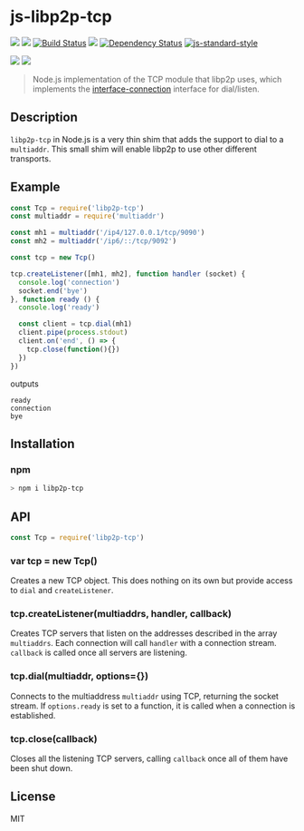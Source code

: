 js-libp2p-tcp
===============

[![](https://img.shields.io/badge/made%20by-Protocol%20Labs-blue.svg?style=flat-square)](http://ipn.io)
[![](https://img.shields.io/badge/freenode-%23ipfs-blue.svg?style=flat-square)](http://webchat.freenode.net/?channels=%23ipfs)
[![Build Status](https://travis-ci.org/diasdavid/js-libp2p-tcp.svg?style=flat-square)](https://travis-ci.org/diasdavid/js-libp2p-tcp)
![](https://img.shields.io/badge/coverage-%3F-yellow.svg?style=flat-square)
[![Dependency Status](https://david-dm.org/diasdavid/js-libp2p-tcp.svg?style=flat-square)](https://david-dm.org/diasdavid/js-libp2p-tcp)
[![js-standard-style](https://img.shields.io/badge/code%20style-standard-brightgreen.svg?style=flat-square)](https://github.com/feross/standard)

![](https://raw.githubusercontent.com/diasdavid/abstract-connection/master/img/badge.png)
![](https://raw.githubusercontent.com/diasdavid/abstract-transport/master/img/badge.png)

> Node.js implementation of the TCP module that libp2p uses, which implements
> the [interface-connection](https://github.com/diasdavid/interface-connection)
> interface for dial/listen.

## Description

`libp2p-tcp` in Node.js is a very thin shim that adds the support to dial to a
`multiaddr`. This small shim will enable libp2p to use other different
transports.

## Example

```js
const Tcp = require('libp2p-tcp')
const multiaddr = require('multiaddr')

const mh1 = multiaddr('/ip4/127.0.0.1/tcp/9090')
const mh2 = multiaddr('/ip6/::/tcp/9092')

const tcp = new Tcp()

tcp.createListener([mh1, mh2], function handler (socket) {
  console.log('connection')
  socket.end('bye')
}, function ready () {
  console.log('ready')

  const client = tcp.dial(mh1)
  client.pipe(process.stdout)
  client.on('end', () => {
    tcp.close(function(){})
  })
})

```

outputs

```
ready
connection
bye
```

## Installation

### npm

```sh
> npm i libp2p-tcp
```

## API

```js
const Tcp = require('libp2p-tcp')
```

### var tcp = new Tcp()

Creates a new TCP object. This does nothing on its own but provide access to
`dial` and `createListener`.

### tcp.createListener(multiaddrs, handler, callback)

Creates TCP servers that listen on the addresses described in the array
`multiaddrs`. Each connection will call `handler` with a connection stream.
`callback` is called once all servers are listening.

### tcp.dial(multiaddr, options={})

Connects to the multiaddress `multiaddr` using TCP, returning the socket stream.
If `options.ready` is set to a function, it is called when a connection is
established.

### tcp.close(callback)

Closes all the listening TCP servers, calling `callback` once all of them have
been shut down.

## License

MIT

